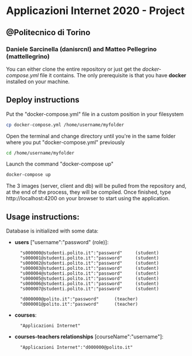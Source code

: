 # Applicazioni Internet 2020 - Project
## @Politecnico di Torino
### Daniele Sarcinella (danisrcnl) and Matteo Pellegrino (mattellegrino)

You can either clone the entire repository or just get the *docker-compose.yml* file it contains. The only prerequisite is that you have **docker** installed on your machine.

## Deploy instructions

Put the "docker-compose.yml" file in a custom position in your filesystem

```bash
cp docker-compose.yml /home/username/myfolder
```

Open the terminal and change directory until you're in the same folder where you put "docker-compose.yml" previously

```bash
cd /home/username/myfolder
```

Launch the command "docker-compose up"

```bash
docker-compose up
```

The 3 images (server, client and db) will be pulled from the repository and, at the end of the process, they will be compiled. Once finished, type http://localhost:4200 on your browser to start using the application.

## Usage instructions:

Database is initialized with some data:

- **users** ["username":"password" (role)]: 

		"s000000@studenti.polito.it":"password" 	(student)
		"s000001@studenti.polito.it":"password" 	(student)		
		"s000002@studenti.polito.it":"password" 	(student)
		"s000003@studenti.polito.it":"password" 	(student)
		"s000004@studenti.polito.it":"password" 	(student)
		"s000005@studenti.polito.it":"password" 	(student)
		"s000006@studenti.polito.it":"password" 	(student)
		"s000007@studenti.polito.it":"password" 	(student)

		"d000000@polito.it":"password" 		(teacher)
		"d000001@polito.it":"password" 		(teacher)


- **courses**:

		"Applicazioni Internet"


- **courses-teachers relationships** [courseName":"username"]:

		"Applicazioni Internet":"d000000@polito.it"
